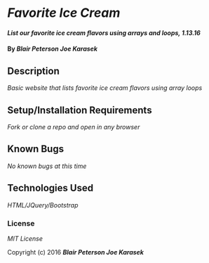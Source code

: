 # _Favorite Ice Cream_

#### _List our favorite ice cream flavors using arrays and loops, 1.13.16_

#### By _**Blair Peterson Joe Karasek**_

## Description

_Basic website that lists favorite ice cream flavors using array loops_

## Setup/Installation Requirements

_Fork or clone a repo and open in any browser_

## Known Bugs

_No known bugs at this time_


## Technologies Used

_HTML/JQuery/Bootstrap_

### License

*MIT License*

Copyright (c) 2016 **_Blair Peterson Joe Karasek_**
